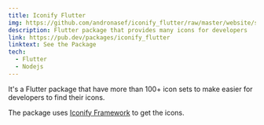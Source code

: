 ```yaml
---
title: Iconify Flutter
img: https://github.com/andronasef/iconify_flutter/raw/master/website/screenshots/1.png
description: Flutter package that provides many icons for developers
link: https://pub.dev/packages/iconify_flutter
linktext: See the Package
tech:
  - Flutter
  - Nodejs
---
```


It's a Flutter package that have more than 100+ icon sets to make easier for developers to find their icons.

The package uses [Iconify Framework](https://github.com/iconify) to get the icons.
